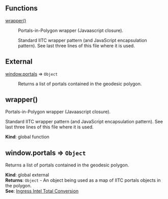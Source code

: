 ## Functions

<dl>
<dt><a href="#wrapper">wrapper()</a></dt>
<dd><p>Portals-in-Polygon wrapper (Javaascript closure).</p>
<p>Standard IITC wrapper pattern (and JavaScript encapsulation pattern).
See last three lines of this file where it is used.</p>
</dd>
</dl>

## External

<dl>
<dt><a href="#external_window.portals">window.portals</a> ⇒ <code>Object</code></dt>
<dd><p>Returns a list of portals contained in the geodesic polygon.</p>
</dd>
</dl>

<a name="wrapper"></a>

## wrapper()
Portals-in-Polygon wrapper (Javaascript closure).Standard IITC wrapper pattern (and JavaScript encapsulation pattern).See last three lines of this file where it is used.

**Kind**: global function  
<a name="external_window.portals"></a>

## window.portals ⇒ <code>Object</code>
Returns a list of portals contained in the geodesic polygon.

**Kind**: global external  
**Returns**: <code>Object</code> - An object being used as a map of IITC portals objects in the polygon.  
**See**: [Ingress Intel Total Conversion](https://iitc.me/)  
